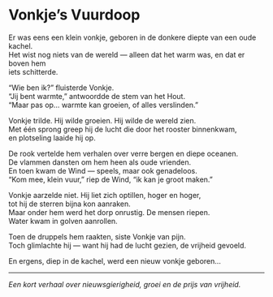 # Vonkje’s Vuurdoop

Er was eens een klein vonkje, geboren in de donkere diepte van een oude kachel.  
Het wist nog niets van de wereld — alleen dat het warm was, en dat er boven hem  
iets schitterde.

“Wie ben ik?” fluisterde Vonkje.  
“Jij bent warmte,” antwoordde de stem van het Hout.  
“Maar pas op… warmte kan groeien, of alles verslinden.”

Vonkje trilde. Hij wilde groeien. Hij wilde de wereld zien.  
Met één sprong greep hij de lucht die door het rooster binnenkwam,  
en plotseling laaide hij op.

De rook vertelde hem verhalen over verre bergen en diepe oceanen.  
De vlammen dansten om hem heen als oude vrienden.  
En toen kwam de Wind — speels, maar ook genadeloos.  
“Kom mee, klein vuur,” riep de Wind, “ik kan je groot maken.”

Vonkje aarzelde niet. Hij liet zich optillen, hoger en hoger,  
tot hij de sterren bijna kon aanraken.  
Maar onder hem werd het dorp onrustig. De mensen riepen.  
Water kwam in golven aanrollen.

Toen de druppels hem raakten, siste Vonkje van pijn.  
Toch glimlachte hij — want hij had de lucht gezien, de vrijheid gevoeld.  

En ergens, diep in de kachel, werd een nieuw vonkje geboren…

---
_Een kort verhaal over nieuwsgierigheid, groei en de prijs van vrijheid._
